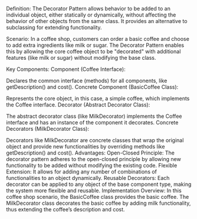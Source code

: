 Definition:
The Decorator Pattern allows behavior to be added to an individual object, either statically or dynamically, without affecting the behavior of other objects from the same class. It provides an alternative to subclassing for extending functionality.

Scenario:
In a coffee shop, customers can order a basic coffee and choose to add extra ingredients like milk or sugar. The Decorator Pattern enables this by allowing the core coffee object to be "decorated" with additional features (like milk or sugar) without modifying the base class.

Key Components:
Component (Coffee Interface):

Declares the common interface (methods) for all components, like getDescription() and cost().
Concrete Component (BasicCoffee Class):

Represents the core object, in this case, a simple coffee, which implements the Coffee interface.
Decorator (Abstract Decorator Class):

The abstract decorator class (like MilkDecorator) implements the Coffee interface and has an instance of the component it decorates.
Concrete Decorators (MilkDecorator Class):

Decorators like MilkDecorator are concrete classes that wrap the original object and provide new functionalities by overriding methods like getDescription() and cost().
Advantages:
Open-Closed Principle: The decorator pattern adheres to the open-closed principle by allowing new functionality to be added without modifying the existing code.
Flexible Extension: It allows for adding any number of combinations of functionalities to an object dynamically.
Reusable Decorators: Each decorator can be applied to any object of the base component type, making the system more flexible and reusable.
Implementation Overview:
In this coffee shop scenario, the BasicCoffee class provides the basic coffee. The MilkDecorator class decorates the basic coffee by adding milk functionality, thus extending the coffee’s description and cost.